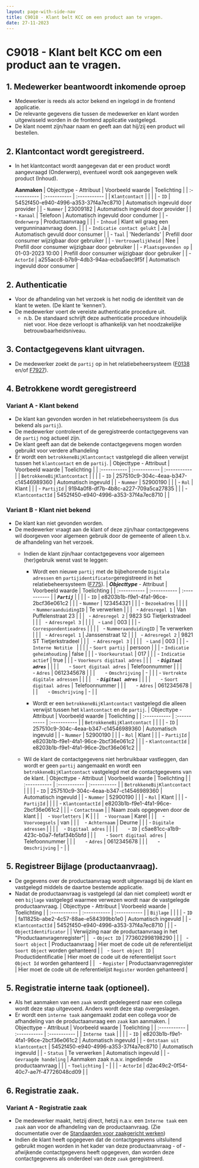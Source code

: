 ```yaml
---
layout: page-with-side-nav
title: C9018 - Klant belt KCC om een product aan te vragen.
date: 27-11-2023
---
```


# C9018 - Klant belt KCC om een product aan te vragen.

## 1. Medewerker beantwoordt inkomende oproep

- Medewerker is reeds als actor bekend en ingelogd in de frontend applicatie.
- De relevante gegevens die tussen de medewerker en klant worden uitgewisseld worden in de frontend applicatie vastgelegd.
- De klant noemt zijn/haar naam en geeft aan dat hij/zij een product wil bestellen.

## 2. Klantcontact wordt geregistreerd.
- In het klantcontact wordt aangegevan dat er een product wordt aangevraagd (Onderwerp), eventueel wordt ook aangegeven welk product (Inhoud).

  **Aanmaken**
  | Objecttype - Attribuut | Voorbeeld waarde | Toelichting |
  | :----------- | :----------- | :----------- |
  | `Klantcontact` | | |
  | - `ID` | 5452f450-e940-4996-a353-37f4a7ec8710 | Automatisch ingevuld door provider |
  | - `Nummer` | 23009182 | Automatisch ingevuld door provider |
  | - `Kanaal` | Telefoon | Automatisch ingevuld door condumer | 
  | - `Onderwerp` | Productaanvraag | |
  | - `Inhoud` | Klant wil graag een vergunninaanvraag doen. | |
  | - `Indicatie contact gelukt` | Ja | Automatisch gevuld door consumer |
  | - `Taal` | 'Nederlands' | Prefill door consumer wijzigbaar door gebruiker |
  | - `Vertrouwelijkheid` | Nee | Prefill door consumer wijzigbaar door gebruiker |
  | - `Plaatsgevonden op` | 01-03-2023 10:00 | Prefill door consumer wijzigbaar door gebruiker |
  | - `ActorId` | a255acc8-b7b9-4db3-94aa-ecba5aec9f5f | Automatisch ingevuld door consumer |

## 2. Authenticatie

- Voor de afhandeling van het verzoek is het nodig de identiteit van de klant te weten. (De klant te 'kennen').
- De medewerker voert de vereiste authenticatie procedure uit.
  - n.b. De standaard schrijft deze authenticatie procedure inhoudelijk niet voor. Hoe deze verloopt is afhankelijk van het noodzakelijke betrouwbaarheidsniveau.

## 3. Contactgegevens klant uitvragen. 

- De medewerker zoekt de `partij` op in het relatiebeheersysteem ([F0138](./0138.md) en/of [F7927](./7927.md)).

## 4. Betrokkene wordt geregistreerd 

### Variant A - Klant bekend
- De klant kan gevonden worden in het relatiebeheersysteem (is dus bekend als `partij`).
- De medewerker controleert of de geregistreerde contactgegevens van de `partij` nog actueel zijn.
- De klant geeft aan dat de bekende contactgegevens mogen worden gebruikt voor verdere afhandeling
- Er wordt een `betrokkeneBijKlantcontact` vastgelegd die alleen verwijst tussen het `klantcontact` en de `partij`.
  | Objecttype - Attribuut | Voorbeeld waarde | Toelichting |
  | :----------- | :----------- | :----------- |
  | `BetrokkeneBijKlantcontact` | | |
  | - `ID` | 257510c9-304c-4eaa-b347-c14546989360 | Automatisch ingevuld |
  | - `Nummer` | 52900190 | | 
  | - `Rol` | Klant | | 
  | - `PartijId` | 9194a0f8-df7b-4b8c-a227-709a5ca27835 | |
  | - `KlantcontactId` | 5452f450-e940-4996-a353-37f4a7ec8710 | |
  

### Variant B - Klant niet bekend
- De klant kan niet gevonden worden.
- De medewerker vraagt aan de klant of deze zijn/haar contactgegevens wil doorgeven voor algemeen gebruik door de gemeente of alleen t.b.v. de afhandeling van het verzoek.
  - Indien de klant zijn/haar contactgegevens voor algemeen (her)gebruik wenst vast te leggen:
    - Wordt een nieuwe `partij` met de bijbehorende `Digitale adressen` en `partijidentificator`geregistreerd in het relatiebeheersysteem ([F775](./7554.md)).
      | ***Objecttype*** - Attribuut | Voorbeeld waarde | Toelichting |
      | :----------- | :----------- | :----------- |
      | ***`Partij`*** | | |
      | - `ID` | e8203b1b-f9e1-4fa1-96ce-2bcf36e061c2 | |
      | - `Nummer` | 123454321 | |
      | - `Bezoekadres` | | |
      |&nbsp;&nbsp; - `NummeraanduidingID` | Te verwerken | | 
      |&nbsp;&nbsp; - `Adresregel 1` | Van Puffelenstraat 23 | |
      |&nbsp;&nbsp; - `Adresregel 2` | 9823 SG Tietjerkstradeel | |
      |&nbsp;&nbsp; - `Adresregel 3` | | |
      |&nbsp;&nbsp; - `Land` | 003 | |
      | - `Correspondentieadres` | | |
      |&nbsp;&nbsp; - `NummeraanduidingID` | Te verwerken | | 
      |&nbsp;&nbsp; - `Adresregel 1` | Janssenstraat 12 | |
      |&nbsp;&nbsp; - `Adresregel 2` | 9821 ST Tietjerkstradeel | |
      |&nbsp;&nbsp; - `Adresregel 3` | | |
      |&nbsp;&nbsp; - `Land` | 003 | |
      | - `Interne Notitie ` | | |
      | - `Soort partij` | persoon | |
      | - `Indicatie geheimhouding` | false | |
      | - `Voorkeurstaal` | 017 | | 
      | - `Indicatie actief` | true | | 
      | - `Voorkeurs digitaal adres` | | 
      | &nbsp;&nbsp; - ***`Digitaal adres`*** | | |
      | &nbsp;&nbsp;&nbsp;&nbsp;&nbsp; - `Soort digitaal adres` | Telefoonnummer | | 
      | &nbsp;&nbsp;&nbsp;&nbsp;&nbsp; - `Adres` | 0612345678 | | 
      | &nbsp;&nbsp;&nbsp;&nbsp;&nbsp; - `Omschrijving` | - | | 
      | - `Vertrekte digitale adressen` | | |
      | &nbsp;&nbsp; - ***`Digitaal adres`*** | | |
      | &nbsp;&nbsp;&nbsp;&nbsp;&nbsp; - `Soort digitaal adres` | Telefoonnummer | | 
      | &nbsp;&nbsp;&nbsp;&nbsp;&nbsp; - `Adres` | 0612345678 | | 
      | &nbsp;&nbsp;&nbsp;&nbsp;&nbsp; - `Omschrijving` | - | |
      
    - Wordt er een `betrokkeneBijKlantcontact` vastgelegd die alleen verwijst tussen het `klantcontact` en de `partij`.
      | Objecttype - Attribuut | Voorbeeld waarde | Toelichting |
      | :----------- | :----------- | :----------- |
      | `BetrokkeneBijKlantcontact` | | |
      | - `ID` | 257510c9-304c-4eaa-b347-c14546989360 | Automatisch ingevuld |
      | - `Nummer` | 52900190 | | 
      | - `Rol` | Klant | | 
      | - `PartijId` | e8203b1b-f9e1-4fa1-96ce-2bcf36e061c2 | |
      | - `KlantcontactId` | e8203b1b-f9e1-4fa1-96ce-2bcf36e061c2 | |
    
  - Wil de klant de contactgegevens niet herbruikbaar vastleggen, dan wordt er geen `partij` aangemaakt en wordt een `betrokkeneBijKlantcontact` vastgelegd met de contactgegevens van de klant.
    | Objecttype - Attribuut | Voorbeeld waarde | Toelichting |
    | :----------- | :----------- | :----------- |
    | `BetrokkeneBijKlantcontact` | | |
    | - `ID` | 257510c9-304c-4eaa-b347-c14546989360 | Automatisch ingevuld |
    | - `Nummer` | 52900190 | | 
    | - `Rol` | Klant | | 
    | - `PartijId` | | |
    | - `KlantcontactId` | e8203b1b-f9e1-4fa1-96ce-2bcf36e061c2 | |
    | - `Contactnaam` | | Naam zoals opgegeven door de klant |
    | &nbsp;&nbsp; - `Voorletters` | K | |
    | &nbsp;&nbsp; - `Voornaam` | Karel | |
    | &nbsp;&nbsp; - `Voorvoegsels` | van | |
    | &nbsp;&nbsp; - `Achternaam` | Deurne | |
    | - `Digitale adressen` | | |
    | &nbsp;&nbsp; - `Digitaal adres` | | |
    | &nbsp;&nbsp;&nbsp;&nbsp;&nbsp; - `ID` | c5ae81cc-a1b9-423c-b0a7-fefaf34b5bfd | | 
    | &nbsp;&nbsp;&nbsp;&nbsp;&nbsp; - `Soort digitaal adres` | Telefoonnummer | | 
    | &nbsp;&nbsp;&nbsp;&nbsp;&nbsp; - `Adres` | 0612345678 | | 
    | &nbsp;&nbsp;&nbsp;&nbsp;&nbsp; - `Omschrijving` | - | |

## 5. Registreer Bijlage (productaanvraag).

- De gegevens over de productaanvraag wordt uitgevraagd bij de klant en vastgelegd middels de daartoe bestemde applicatie.
- Nadat de productaanvraag is vastgelegd (al dan niet compleet) wordt er een `bijlage` vastgelegd waarmee verwezen wordt naar de vastgelegde productaanvraag.
    | Objecttype - Attribuut | Voorbeeld waarde | Toelichting |
    | :----------- | :----------- | :----------- |
    | `Bijlage` | | |
    | - `ID` | fa11825b-abe2-4c57-88ae-e584399bb1e0 | Automatisch ingevuld |
    | - `KlantcontactId` | 5452f450-e940-4996-a353-37f4a7ec8710 | |
    | - `ObjectIdentificator` | | Verwijzing naar de productaanvraag in het "Productaanvragenregister"|
    |&nbsp;&nbsp; - `Object ID` | 773602998198290 | |
    |&nbsp;&nbsp; - `Soort object` | Productaanvraag | Hier moet de code uit de referentielijst `Soort Object` worden gehanteerd | 
    |&nbsp;&nbsp; - `Soort object ID` | Productidentificatie | Hier moet de code uit de referentielijst `Soort Object Id` worden gehanteerd |
    |&nbsp;&nbsp; - `Register` | Productaanvragenregister | Hier moet de code uit de referentielijst `Register` worden gehanteerd | 

## 5. Registratie interne taak (optioneel).

- Als het aanmaken van een `zaak` wordt gedelegeerd naar een collega wordt deze stap uitgevoerd. Anders wordt deze stap overgeslagen.
- Er wordt een `interne taak` aangemaakt zodat een collega voor de afhandeling van de productaanvraag een `zaak` kan aanmaken.
  | Objecttype - Attribuut | Voorbeeld waarde | Toelichting |
  | :----------- | :----------- | :----------- |
  | `Interne taak` | | |
  | - `ID` | e8203b1b-f9e1-4fa1-96ce-2bcf36e061c2 | Automatisch ingevuld |
  | - `Ontstaan uit klantcontact` | 5452f450-e940-4996-a353-37f4a7ec8710 | Automatisch ingevuld |
  | - `Status` | Te verwerken | Automatisch ingevuld | 
  | - `Gevraagde handeling` | Aanmaken zaak n.a.v. ingediende productaanvraag | |
  | - `Toelichting` | - | |
  | - `ActorId` | d2ac49c2-0f54-40c7-ae7f-47726048cd09 |  |

## 6. Registratie zaak.

### Variant A - Registratie zaak
- De medewerker maakt, hetzij direct, hetzij n.a.v. een `Interne taak` een `zaak` aan voor de afhandeling van de productaanvraag. (Zie documentatie over de [Standaarden voor zaakgericht werken](https://vng-realisatie.github.io/gemma-zaken/))
- Indien de klant heeft opgegeven dat de contactgegevens uitsluitend gebruikt mogen worden in het kader van deze productaanvraag - of - afwijkende contactgegevens heeft opgegeven, dan worden deze contactgegevens als onderdeel van deze `zaak` geregistreerd.

